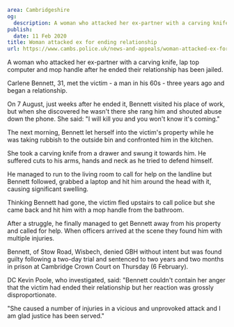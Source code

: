 ```yaml
area: Cambridgeshire
og:
  description: A woman who attacked her ex-partner with a carving knife, lap top computer and mop handle after he ended their relationship has been jailed.
publish:
  date: 11 Feb 2020
title: Woman attacked ex for ending relationship
url: https://www.cambs.police.uk/news-and-appeals/woman-attacked-ex-for-ending-relationship
```

A woman who attacked her ex-partner with a carving knife, lap top computer and mop handle after he ended their relationship has been jailed.

Carlene Bennett, 31, met the victim - a man in his 60s - three years ago and began a relationship.

On 7 August, just weeks after he ended it, Bennett visited his place of work, but when she discovered he wasn't there she rang him and shouted abuse down the phone. She said: "I will kill you and you won't know it's coming."

The next morning, Bennett let herself into the victim's property while he was taking rubbish to the outside bin and confronted him in the kitchen.

She took a carving knife from a drawer and swung it towards him. He suffered cuts to his arms, hands and neck as he tried to defend himself.

He managed to run to the living room to call for help on the landline but Bennett followed, grabbed a laptop and hit him around the head with it, causing significant swelling.

Thinking Bennett had gone, the victim fled upstairs to call police but she came back and hit him with a mop handle from the bathroom.

After a struggle, he finally managed to get Bennett away from his property and called for help. When officers arrived at the scene they found him with multiple injuries.

Bennett, of Stow Road, Wisbech, denied GBH without intent but was found guilty following a two-day trial and sentenced to two years and two months in prison at Cambridge Crown Court on Thursday (6 February).

DC Kevin Poole, who investigated, said: "Bennett couldn't contain her anger that the victim had ended their relationship but her reaction was grossly disproportionate.

"She caused a number of injuries in a vicious and unprovoked attack and I am glad justice has been served."
